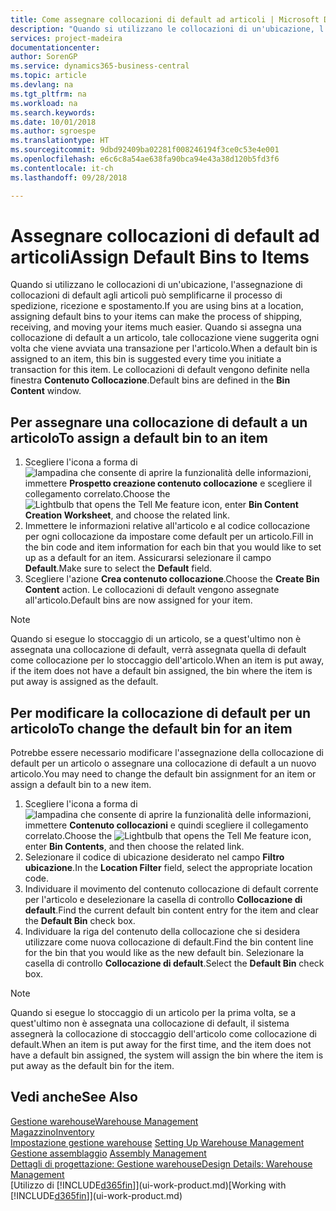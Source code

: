 ```yaml
---
title: Come assegnare collocazioni di default ad articoli | Microsoft Docs
description: "Quando si utilizzano le collocazioni di un'ubicazione, l'assegnazione di collocazioni di default agli articoli può semplificarne il processo di spedizione, ricezione e spostamento. Quando si assegna una collocazione di default a un articolo, tale collocazione viene suggerita ogni volta che viene avviata una transazione per l'articolo."
services: project-madeira
documentationcenter: 
author: SorenGP
ms.service: dynamics365-business-central
ms.topic: article
ms.devlang: na
ms.tgt_pltfrm: na
ms.workload: na
ms.search.keywords: 
ms.date: 10/01/2018
ms.author: sgroespe
ms.translationtype: HT
ms.sourcegitcommit: 9dbd92409ba02281f008246194f3ce0c53e4e001
ms.openlocfilehash: e6c6c8a54ae638fa90bca94e43a38d120b5fd3f6
ms.contentlocale: it-ch
ms.lasthandoff: 09/28/2018

---
```

# <a name="assign-default-bins-to-items"></a><span data-ttu-id="a063f-104">Assegnare collocazioni di default ad articoli</span><span class="sxs-lookup"><span data-stu-id="a063f-104">Assign Default Bins to Items</span></span>
<span data-ttu-id="a063f-105">Quando si utilizzano le collocazioni di un'ubicazione, l'assegnazione di collocazioni di default agli articoli può semplificarne il processo di spedizione, ricezione e spostamento.</span><span class="sxs-lookup"><span data-stu-id="a063f-105">If you are using bins at a location, assigning default bins to your items can make the process of shipping, receiving, and moving your items much easier.</span></span> <span data-ttu-id="a063f-106">Quando si assegna una collocazione di default a un articolo, tale collocazione viene suggerita ogni volta che viene avviata una transazione per l'articolo.</span><span class="sxs-lookup"><span data-stu-id="a063f-106">When a default bin is assigned to an item, this bin is suggested every time you initiate a transaction for this item.</span></span> <span data-ttu-id="a063f-107">Le collocazioni di default vengono definite nella finestra **Contenuto Collocazione**.</span><span class="sxs-lookup"><span data-stu-id="a063f-107">Default bins are defined in the **Bin Content** window.</span></span>  

## <a name="to-assign-a-default-bin-to-an-item"></a><span data-ttu-id="a063f-108">Per assegnare una collocazione di default a un articolo</span><span class="sxs-lookup"><span data-stu-id="a063f-108">To assign a default bin to an item</span></span>
1.  <span data-ttu-id="a063f-109">Scegliere l'icona a forma di ![lampadina che consente di aprire la funzionalità delle informazioni](media/ui-search/search_small.png "Informazioni sull'operazione che si desidera eseguire"), immettere **Prospetto creazione contenuto collocazione** e scegliere il collegamento correlato.</span><span class="sxs-lookup"><span data-stu-id="a063f-109">Choose the ![Lightbulb that opens the Tell Me feature](media/ui-search/search_small.png "Tell me what you want to do") icon, enter **Bin Content Creation Worksheet**, and choose the related link.</span></span>  
2.  <span data-ttu-id="a063f-110">Immettere le informazioni relative all'articolo e al codice collocazione per ogni collocazione da impostare come default per un articolo.</span><span class="sxs-lookup"><span data-stu-id="a063f-110">Fill in the bin code and item information for each bin that you would like to set up as a default for an item.</span></span> <span data-ttu-id="a063f-111">Assicurarsi selezionare il campo **Default**.</span><span class="sxs-lookup"><span data-stu-id="a063f-111">Make sure to select the **Default** field.</span></span>  
3.  <span data-ttu-id="a063f-112">Scegliere l'azione **Crea contenuto collocazione**.</span><span class="sxs-lookup"><span data-stu-id="a063f-112">Choose the **Create Bin Content** action.</span></span> <span data-ttu-id="a063f-113">Le collocazioni di default vengono assegnate all'articolo.</span><span class="sxs-lookup"><span data-stu-id="a063f-113">Default bins are now assigned for your item.</span></span>  

> [!NOTE]  
>  <span data-ttu-id="a063f-114">Quando si esegue lo stoccaggio di un articolo, se a quest'ultimo non è assegnata una collocazione di default, verrà assegnata quella di default come collocazione per lo stoccaggio dell'articolo.</span><span class="sxs-lookup"><span data-stu-id="a063f-114">When an item is put away, if the item does not have a default bin assigned, the bin where the item is put away is assigned as the default.</span></span>  

## <a name="to-change-the-default-bin-for-an-item"></a><span data-ttu-id="a063f-115">Per modificare la collocazione di default per un articolo</span><span class="sxs-lookup"><span data-stu-id="a063f-115">To change the default bin for an item</span></span>  
<span data-ttu-id="a063f-116">Potrebbe essere necessario modificare l'assegnazione della collocazione di default per un articolo o assegnare una collocazione di default a un nuovo articolo.</span><span class="sxs-lookup"><span data-stu-id="a063f-116">You may need to change the default bin assignment for an item or assign a default bin to a new item.</span></span>    
1.  <span data-ttu-id="a063f-117">Scegliere l'icona a forma di ![lampadina che consente di aprire la funzionalità delle informazioni](media/ui-search/search_small.png "Informazioni sull'operazione che si desidera eseguire"), immettere **Contenuto collocazioni** e quindi scegliere il collegamento correlato.</span><span class="sxs-lookup"><span data-stu-id="a063f-117">Choose the ![Lightbulb that opens the Tell Me feature](media/ui-search/search_small.png "Tell me what you want to do") icon, enter **Bin Contents**, and then choose the related link.</span></span>  
2.  <span data-ttu-id="a063f-118">Selezionare il codice di ubicazione desiderato nel campo **Filtro ubicazione**.</span><span class="sxs-lookup"><span data-stu-id="a063f-118">In the **Location Filter** field, select the appropriate location code.</span></span>  
3.  <span data-ttu-id="a063f-119">Individuare il movimento del contenuto collocazione di default corrente per l'articolo e deselezionare la casella di controllo **Collocazione di default**.</span><span class="sxs-lookup"><span data-stu-id="a063f-119">Find the current default bin content entry for the item and clear the **Default Bin** check box.</span></span>  
4.  <span data-ttu-id="a063f-120">Individuare la riga del contenuto della collocazione che si desidera utilizzare come nuova collocazione di default.</span><span class="sxs-lookup"><span data-stu-id="a063f-120">Find the bin content line for the bin that you would like as the new default bin.</span></span> <span data-ttu-id="a063f-121">Selezionare la casella di controllo **Collocazione di default**.</span><span class="sxs-lookup"><span data-stu-id="a063f-121">Select the **Default Bin** check box.</span></span>  

> [!NOTE]  
>  <span data-ttu-id="a063f-122">Quando si esegue lo stoccaggio di un articolo per la prima volta, se a quest'ultimo non è assegnata una collocazione di default, il sistema assegnerà la collocazione di stoccaggio dell'articolo come collocazione di default.</span><span class="sxs-lookup"><span data-stu-id="a063f-122">When an item is put away for the first time, and the item does not have a default bin assigned, the system will assign the bin where the item is put away as the default bin for the item.</span></span>  

## <a name="see-also"></a><span data-ttu-id="a063f-123">Vedi anche</span><span class="sxs-lookup"><span data-stu-id="a063f-123">See Also</span></span>  
[<span data-ttu-id="a063f-124">Gestione warehouse</span><span class="sxs-lookup"><span data-stu-id="a063f-124">Warehouse Management</span></span>](warehouse-manage-warehouse.md)  
[<span data-ttu-id="a063f-125">Magazzino</span><span class="sxs-lookup"><span data-stu-id="a063f-125">Inventory</span></span>](inventory-manage-inventory.md)  
<span data-ttu-id="a063f-126">[Impostazione gestione warehouse](warehouse-setup-warehouse.md)   </span><span class="sxs-lookup"><span data-stu-id="a063f-126">[Setting Up Warehouse Management](warehouse-setup-warehouse.md)   </span></span>  
<span data-ttu-id="a063f-127">[Gestione assemblaggio](assembly-assemble-items.md)  </span><span class="sxs-lookup"><span data-stu-id="a063f-127">[Assembly Management](assembly-assemble-items.md)  </span></span>  
[<span data-ttu-id="a063f-128">Dettagli di progettazione: Gestione warehouse</span><span class="sxs-lookup"><span data-stu-id="a063f-128">Design Details: Warehouse Management</span></span>](design-details-warehouse-management.md)  
<span data-ttu-id="a063f-129">[Utilizzo di [!INCLUDE[d365fin](includes/d365fin_md.md)]](ui-work-product.md)</span><span class="sxs-lookup"><span data-stu-id="a063f-129">[Working with [!INCLUDE[d365fin](includes/d365fin_md.md)]](ui-work-product.md)</span></span>

